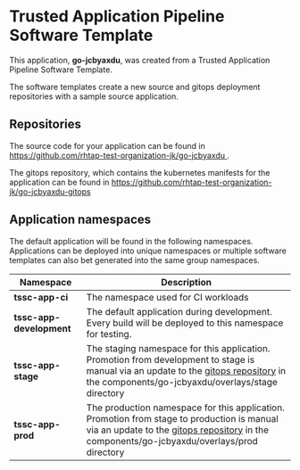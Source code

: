 # Trusted Application Pipeline Software Template

This application, **go-jcbyaxdu**, was created from a Trusted Application Pipeline Software Template.

The software templates create a new source and gitops deployment repositories with a sample source application. 

## Repositories

The source code for your application can be found in [https://github.com/rhtap-test-organization-jk/go-jcbyaxdu ](https://github.com/rhtap-test-organization-jk/go-jcbyaxdu ).
 
The gitops repository, which contains the kubernetes manifests for the application can be found in 
[https://github.com/rhtap-test-organization-jk/go-jcbyaxdu-gitops ](https://github.com/rhtap-test-organization-jk/go-jcbyaxdu-gitops ) 

## Application namespaces 

The default application will be found in the following namespaces. Applications can be deployed into unique namespaces or multiple software templates can also bet generated into the same group namespaces.  

|  Namespace   |  Description   |  
| -------- | -------- |
| **tssc-app-ci** | The namespace used for CI workloads |
| **tssc-app-development** | The default application during development. Every build will be deployed to this namespace for testing. |
| **tssc-app-stage** | The staging namespace for this application. Promotion from development to stage is manual via an update to the [gitops repository](https://github.com/rhtap-test-organization-jk/go-jcbyaxdu-gitops ) in the components/go-jcbyaxdu/overlays/stage directory |
| **tssc-app-prod** | The production namespace for this application. Promotion from stage to production is manual via an update to the [gitops repository](https://github.com/rhtap-test-organization-jk/go-jcbyaxdu-gitops ) in the components/go-jcbyaxdu/overlays/prod directory |